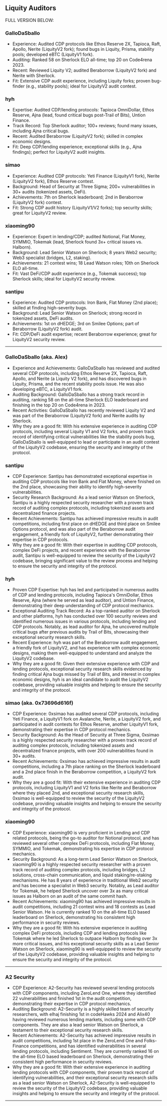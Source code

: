 ## Liquity Auditors

FULL VERSION BELOW:

### GalloDaSballo
- Experience: Audited CDP protocols like Ethos Reserve 2X, Tapioca, Raft, Apollo, Nerite (LiquityV2 fork); found bugs in Liquity, Prisma, stability pools; developed eBTC (LiquityV1 fork).
- Auditing: Ranked 58 on Sherlock ELO all-time; top 20 on Code4rena 2023.
- Recent: Reviewed Liquity V2; audited Beraborrow (LiquityV2 fork) and Nerite with Sherlock.
- Fit: Extensive CDP audit experience, including Liquity forks; proven bug-finder (e.g., stability pools); ideal for LiquityV2 audit contest.

### hyh
- Expertise: Audited CDP/lending protocols: Tapioca OmniDollar, Ethos Reserve, Ajna (lead, found critical bugs post-Trail of Bits), Untion Finance.
- Track Record: Top Sherlock auditor; 100+ reviews; found many issues, including Ajna critical bugs.
- Recent: Audited Beraborrow (LiquityV2 fork); skilled in complex economic designs.
- Fit: Deep CDP/lending experience; exceptional skills (e.g., Ajna findings); perfect for LiquityV2 audit insights.

### simao
- Experience: Audited CDP protocols: Yeti Finance (LiquityV1 fork), Nerite (LiquityV2 fork), Ethos Reserve contest.
- Background: Head of Security at Three Sigma; 200+ vulnerabilities in 30+ audits (tokenized assets, DeFi).
- Achievements: 7th on Sherlock leaderboard; 2nd in Beraborrow (LiquityV2 fork) contest.
- Fit: Strong CDP audit history (LiquityV1/V2 forks); top security skills; great for LiquityV2 review.

### xiaoming90
- Experience: Expert in lending/CDP; audited Notional, Flat Money, SYMMIO, Tokemak (lead, Sherlock found 3x+ critical issues vs. Halborn).
- Background: Lead Senior Watson on Sherlock; 8 years Web2 security; Web3 specialist (bridges, L2, staking).
- Achievements: 21 contest wins; 18 Lead Watson roles; 10th on Sherlock ELO all-time.
- Fit: Vast DeFi/CDP audit experience (e.g., Tokemak success); top Sherlock skills; ideal for LiquityV2 security review.



### santipu
- Experience: Audited CDP protocols: Iron Bank, Flat Money (2nd place); skilled at finding high-severity bugs.
- Background: Lead Senior Watson on Sherlock; strong record in tokenized assets, DeFi audits.
- Achievements: 1st on dHEDGE; 3rd on Smilee Options; part of Beraborrow (LiquityV2 fork) audit.
- Fit: CDP/DeFi audit expertise; recent Beraborrow experience; great for LiquityV2 security review.

___ 

### GalloDaSballo (aka. Alex)

- Experience and Achievements: GalloDaSballo has reviewed and audited several CDP protocols, including Ethos Reserve 2X, Tapioca, Raft, Apollo, and Nerite (a Liquity V2 fork), and has discovered bugs in Liquity, Prisma, and the recent stability pools issue. He was also developing eBTC, a LiquityV1 fork.
- Auditing Background: GalloDaSballo has a strong track record in auditing, ranking 58 on the all-time Sherlock ELO leaderboard and finishing in the top 20 on Code4rena in 2023.
- Recent Activities: GalloDaSballo has recently reviewed Liquity V2 and was part of the Beraborrow (LiquityV2 fork) and Nerite audits by Sherlock.
- Why they are a good fit: With his extensive experience in auditing CDP protocols, including several Liquity V1 and V2 forks, and proven track record of identifying critical vulnerabilities like the stability pools bug, GalloDaSballo is well-equipped to lead or participate in an audit contest of the LiquityV2 codebase, ensuring the security and integrity of the protocol.


### santipu

- CDP Experience: Santipu has demonstrated exceptional expertise in auditing CDP protocols like Iron Bank and Flat Money, where finished on the 2nd place, showcasing their ability to identify high-severity vulnerabilities.
- Security Research Background: As a lead senior Watson on Sherlock, Santipu is a highly respected security researcher with a proven track record of auditing complex protocols, including tokenized assets and decentralized finance projects.
- Recent Achievements: Santipu has achieved impressive results in audit competitions, including first place on dHEDGE and third place on Smilee Options protocol, and was also part of the Beraborrow audit engagement, a friendly fork of LiquityV2, further demonstrating their expertise in CDP protocols.
- Why they are a good fit: With their expertise in auditing CDP protocols, complex DeFi projects, and recent experience with the Beraborrow audit, Santipu is well-equipped to review the security of the LiquityV2 codebase, bringing significant value to the review process and helping to ensure the security and integrity of the protocol.

### hyh

- Proven CDP Expertise: hyh has led and participated in numerous audits of CDP and lending protocols, including Tapioca's OmniDollar, Ethos Reserve, Ajna (where he served as lead auditor), and Untion Finance, demonstrating their deep understanding of CDP protocol mechanics.
- Exceptional Auditing Track Record: As a top-ranked auditor on Sherlock and other platforms, hyh has conducted over 100 security reviews and identified numerous issues in various protocols, including lending and CDP protocols. Notably, as lead auditor for Ajna, he uncovered multiple critical bugs after previous audits by Trail of Bits, showcasing their exceptional security research skills.
- Recent Experience: hyh was part of the Beraborrow audit engagement, a friendly fork of LiquityV2, and has experience with complex economic designs, making them well-equipped to understand and analyze the LiquityV2 codebase.
- Why they are a good fit: Given their extensive experience with CDP and lending protocols, exceptional security research skills evidenced by finding critical Ajna bugs missed by Trail of Bits, and interest in complex economic designs, hyh is an ideal candidate to audit the LiquityV2 codebase, providing valuable insights and helping to ensure the security and integrity of the protocol.

### simao (aka. 0x73696d616f)

- CDP Experience: 0xsimao has audited several CDP protocols, including Yeti Finance, a LiquityV1 fork on Avalanche, Nerite, a LiquityV2 fork, and participated in audit contests for Ethos Reserve, another LiquityV1 fork, demonstrating their expertise in CDP protocol mechanics.
- Security Background: As the Head of Security at Three Sigma, 0xsimao is a highly respected security researcher with a proven track record of auditing complex protocols, including tokenized assets and decentralized finance projects, with over 200 vulnerabilities found in 30+ audits.
- Recent Achievements: 0xsimao has achieved impressive results in audit competitions, including a 7th place ranking on the Sherlock leaderboard and a 2nd place finish in the Beraborrow competition, a LiquityV2 fork audit.
- Why they are a good fit: With their extensive experience in auditing CDP protocols, including LiquityV1 and V2 forks like Nerite and Beraborrow where they placed 2nd, and exceptional security research skills, 0xsimao is well-equipped to review the security of the LiquityV2 codebase, providing valuable insights and helping to ensure the security and integrity of the protocol.

### xiaoming90

- CDP Experience: xiaoming90 is very proficient in Lending and CDP related protocols, being the go-to auditor for Notional protocol, and has reviewed several other complex DeFi protocols, including Flat Money, SYMMIO, and Tokemak, demonstrating his expertise in CDP protocol mechanics.
- Security Background: As a long-term Lead Senior Watson on Sherlock, xiaoming90 is a highly respected security researcher with a proven track record of auditing complex protocols, including bridges, L2 solutions, cross-chain communication, and liquid staking/re-staking mechanisms. He has 8 years of experience in traditional Web2 security and has become a specialist in Web3 security. Notably, as Lead auditor for Tokemak, he helped Sherlock uncover over 3x as many critical issues as Halborn on an audit of the same commit hash.
- Recent Achievements: xiaoming90 has achieved impressive results in audit competitions, including 21 contest wins and 18 contests as Lead Senior Watson. He is currently ranked 10 on the all-time ELO based leaderboard on Sherlock, demonstrating his consistent high performance in security reviews.
- Why they are a good fit: With his extensive experience in auditing complex DeFi protocols, including CDP and lending protocols like Tokemak where he led Sherlock to outpace Halborn by finding over 3x more critical issues, and his exceptional security skills as a Lead Senior Watson on Sherlock, xiaoming90 is well-equipped to review the security of the LiquityV2 codebase, providing valuable insights and helping to ensure the security and integrity of the protocol.

--- 

### A2 Security

- CDP Experience: A2-Security has reviewed several lending protocols with CDP components, including ZeroLend One, where they identified 22 vulnerabilities and finished 1st in the audit competition, demonstrating their expertise in CDP protocol mechanics.
- Auditing Background: A2-Security is a highly skilled team of security researchers, with elhaj finishing 1st in codeHawks 2024 and Alix40 having reviewed numerous lending markets, including some with CDP components. They are also a lead senior Watson on Sherlock, a testament to their exceptional security research skills.
- Recent Achievements: A2-Security has achieved impressive results in audit competitions, including 1st place in the ZeroLend One and Folks-Finance competitions, and has identified vulnerabilities in several lending protocols, including Sentiment. They are currently ranked 16 on the all-time ELO based leaderboard on Sherlock, demonstrating their consistent high performance in security reviews.
- Why they are a good fit: With their extensive experience in auditing lending protocols with CDP components, their proven track record of identifying vulnerabilities, and their exceptional security research skills as a lead senior Watson on Sherlock, A2-Security is well-equipped to review the security of the LiquityV2 codebase, providing valuable insights and helping to ensure the security and integrity of the protocol.



---
